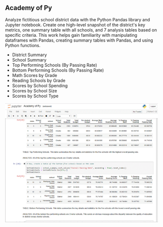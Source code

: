 ## Academy of Py
Analyze fictitious school district data with the Python Pandas library and Jupyter notebook. Create one high-level snapshot of the district's key metrics, one summary table with all schools, and 7 analysis tables based on specific criteria.  This work helps gain familiarity with manipulating dataframes with Pandas, creating summary tables with Pandas, and using Python functions.
- District Summary
- School Summary
- Top Performing Schools (By Passing Rate)
- Bottom Performing Schools (By Passing Rate)
- Math Scores by Grade
- Reading Schools by Grade
- Scores by School Spending
- Scores by School Size
- Scores by School Type

![Screenshot of Jupyter Notebook](screenshot.gif  "screenshot")
